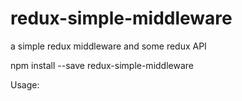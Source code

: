 # redux-simple-middleware
a simple redux middleware and some redux API

  npm install --save redux-simple-middleware  

Usage:

